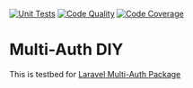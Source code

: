[![Unit Tests](https://github.com/mtvbrianking/multi-auth-diy/workflows/run-tests/badge.svg)](https://github.com/mtvbrianking/multi-auth-diy/actions?query=workflow:run-tests)
[![Code Quality](https://scrutinizer-ci.com/g/mtvbrianking/multi-auth-diy/badges/quality-score.png?b=master)](https://scrutinizer-ci.com/g/mtvbrianking/multi-auth-diy/?branch=master)
[![Code Coverage](https://scrutinizer-ci.com/g/mtvbrianking/multi-auth-diy/badges/coverage.png?b=master)](https://scrutinizer-ci.com/g/mtvbrianking/multi-auth-diy/?branch=master)

# Multi-Auth DIY

This is testbed for [Laravel Multi-Auth Package](https://github.com/mtvbrianking/multi-auth)
